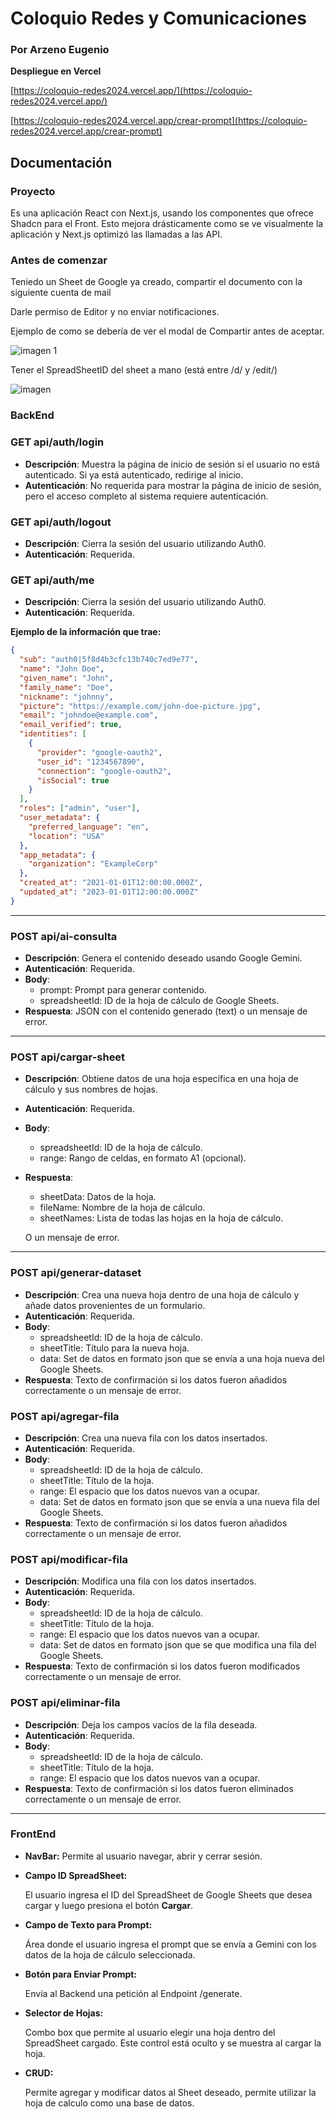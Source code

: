 # Coloquio Redes y Comunicaciones

### Por Arzeno Eugenio

**Despliegue en Vercel**

[https://coloquio-redes2024.vercel.app/](https://coloquio-redes2024.vercel.app/)

[https://coloquio-redes2024.vercel.app/crear-prompt](https://coloquio-redes2024.vercel.app/crear-prompt)

## Documentación

### Proyecto

Es una aplicación React con Next.js, usando los componentes que ofrece Shadcn para el Front.
Esto mejora drásticamente como se ve visualmente la aplicación y Next.js optimizó las llamadas a las API.

### Antes de comenzar

Teniedo un Sheet de Google ya creado, compartir el documento con la siguiente cuenta de mail

Darle permiso de Editor y no enviar notificaciones.

Ejemplo de como se debería de ver el modal de Compartir antes de aceptar.

![imagen 1](https://github.com/user-attachments/assets/058af95b-4ef0-4eac-b15d-92d271f22c46)

Tener el SpreadSheetID del sheet a mano (está entre /d/ y /edit/)

![imagen](https://github.com/user-attachments/assets/194b67ca-58de-4901-900f-aaa31f3dc7cc)

### BackEnd

### **GET api/auth/login**

- **Descripción**: Muestra la página de inicio de sesión si el usuario no está autenticado. Si ya está autenticado, redirige al inicio.
- **Autenticación**: No requerida para mostrar la página de inicio de sesión, pero el acceso completo al sistema requiere autenticación.

### **GET api/auth/logout**

- **Descripción**: Cierra la sesión del usuario utilizando Auth0.
- **Autenticación**: Requerida.

### **GET api/auth/me**

- **Descripción**: Cierra la sesión del usuario utilizando Auth0.
- **Autenticación**: Requerida.

**Ejemplo de la información que trae:**

```json
{
  "sub": "auth0|5f8d4b3cfc13b740c7ed9e77",
  "name": "John Doe",
  "given_name": "John",
  "family_name": "Doe",
  "nickname": "johnny",
  "picture": "https://example.com/john-doe-picture.jpg",
  "email": "johndoe@example.com",
  "email_verified": true,
  "identities": [
    {
      "provider": "google-oauth2",
      "user_id": "1234567890",
      "connection": "google-oauth2",
      "isSocial": true
    }
  ],
  "roles": ["admin", "user"],
  "user_metadata": {
    "preferred_language": "en",
    "location": "USA"
  },
  "app_metadata": {
    "organization": "ExampleCorp"
  },
  "created_at": "2021-01-01T12:00:00.000Z",
  "updated_at": "2023-01-01T12:00:00.000Z"
}
```

---

### **POST api/ai-consulta**

- **Descripción**: Genera el contenido deseado usando Google Gemini.
- **Autenticación**: Requerida.
- **Body**:
    - prompt: Prompt para generar contenido.
    - spreadsheetId: ID de la hoja de cálculo de Google Sheets.
- **Respuesta**: JSON con el contenido generado (text) o un mensaje de error.

---

### **POST api/cargar-sheet**

- **Descripción**: Obtiene datos de una hoja específica en una hoja de cálculo y sus nombres de hojas.
- **Autenticación**: Requerida.
- **Body**:
    - spreadsheetId: ID de la hoja de cálculo.
    - range: Rango de celdas, en formato A1 (opcional).
- **Respuesta**:
    - sheetData: Datos de la hoja.
    - fileName: Nombre de la hoja de cálculo.
    - sheetNames: Lista de todas las hojas en la hoja de cálculo.
    
    O un mensaje de error.
    

---

### **POST api/generar-dataset**

- **Descripción**: Crea una nueva hoja dentro de una hoja de cálculo y añade datos provenientes de un formulario.
- **Autenticación**: Requerida.
- **Body**:
    - spreadsheetId: ID de la hoja de cálculo.
    - sheetTitle: Título para la nueva hoja.
    - data: Set de datos en formato json que se envía a una hoja nueva del Google Sheets.
- **Respuesta**: Texto de confirmación si los datos fueron añadidos correctamente o un mensaje de error.

### **POST api/agregar-fila**

- **Descripción**: Crea una nueva fila con los datos insertados.
- **Autenticación**: Requerida.
- **Body**:
    - spreadsheetId: ID de la hoja de cálculo.
    - sheetTitle: Título de la hoja.
    - range: El espacio que los datos nuevos van a ocupar.
    - data: Set de datos en formato json que se envía a una nueva fila del Google Sheets.
- **Respuesta**: Texto de confirmación si los datos fueron añadidos correctamente o un mensaje de error.

### **POST api/modificar-fila**

- **Descripción**: Modifica una fila con los datos insertados.
- **Autenticación**: Requerida.
- **Body**:
    - spreadsheetId: ID de la hoja de cálculo.
    - sheetTitle: Título de la hoja.
    - range: El espacio que los datos nuevos van a ocupar.
    - data: Set de datos en formato json que se que modifica una fila del Google Sheets.
- **Respuesta**: Texto de confirmación si los datos fueron modificados correctamente o un mensaje de error.

### **POST api/eliminar-fila**

- **Descripción**: Deja los campos vacíos de la fila deseada.
- **Autenticación**: Requerida.
- **Body**:
    - spreadsheetId: ID de la hoja de cálculo.
    - sheetTitle: Título de la hoja.
    - range: El espacio que los datos nuevos van a ocupar.
- **Respuesta**: Texto de confirmación si los datos fueron eliminados correctamente o un mensaje de error.

---

### FrontEnd

- **NavBar:**
Permite al usuario navegar, abrir y cerrar sesión.
- **Campo ID SpreadSheet:**
    
    El usuario ingresa el ID del SpreadSheet de Google Sheets que desea cargar y luego presiona el botón **Cargar**.
    
- **Campo de Texto para Prompt:**
    
    Área donde el usuario ingresa el prompt que se envía a Gemini con los datos de la hoja de cálculo seleccionada.
    
- **Botón para Enviar Prompt:**
    
    Envía al Backend una petición al Endpoint /generate.
    
- **Selector de Hojas:**
    
    Combo box que permite al usuario elegir una hoja dentro del SpreadSheet cargado. Este control está oculto y se muestra al cargar la hoja.
    
- **CRUD:**
    
    Permite agregar y modificar datos al Sheet deseado, permite utilizar la hoja de calculo como una base de datos.
